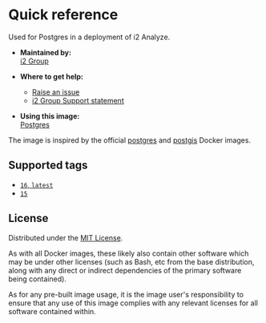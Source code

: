 # Quick reference

Used for Postgres in a deployment of i2 Analyze.

- **Maintained by:**  
  [i2 Group](https://i2group.com/)

- **Where to get help:**
  - [Raise an issue](https://github.com/i2group/analyze-docker/issues?q=is%3Aissue+is%3Aopen)
  - [i2 Group Support statement](https://support.i2group.com/s/support-statement)

* **Using this image:**  
  [Postgres](https://i2group.github.io/analyze-deployment-tooling/content/images-and-containers/postgres_server.html)

The image is inspired by the official [postgres](https://hub.docker.com/_/postgres) and [postgis](https://github.com/postgis/docker-postgis) Docker images.

## Supported tags

- [`16`, `latest`](https://github.com/i2group/analyze-docker/blob/main/images/postgres/16/Dockerfile)
- [`15`](https://github.com/i2group/analyze-docker/blob/main/images/postgres/15/Dockerfile)

## License

Distributed under the [MIT License](https://github.com/i2group/analyze-docker/blob/main/LICENSE).

As with all Docker images, these likely also contain other software which may be under other licenses (such as Bash, etc from the base distribution, along with any direct or indirect dependencies of the primary software being contained).

As for any pre-built image usage, it is the image user's responsibility to ensure that any use of this image complies with any relevant licenses for all software contained within.
